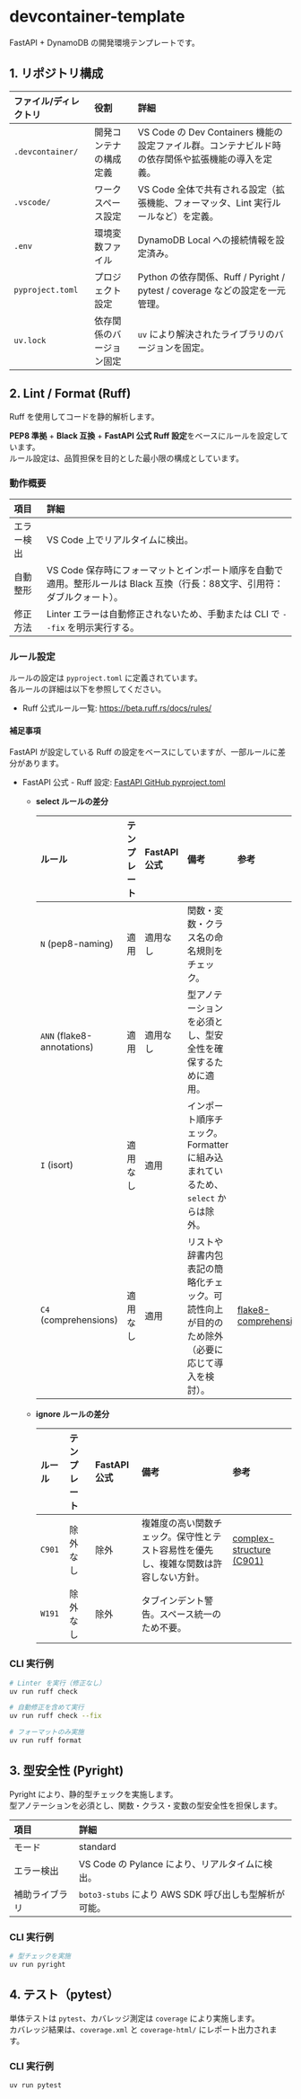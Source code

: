 # devcontainer-template

FastAPI + DynamoDB の開発環境テンプレートです。

## 1. リポジトリ構成

| ファイル/ディレクトリ | 役割                     | 詳細                                                                                               |
|:----------------------|:-------------------------|:---------------------------------------------------------------------------------------------------|
| `.devcontainer/`      | 開発コンテナの構成定義   | VS Code の Dev Containers 機能の設定ファイル群。コンテナビルド時の依存関係や拡張機能の導入を定義。 |
| `.vscode/`            | ワークスペース設定       | VS Code 全体で共有される設定（拡張機能、フォーマッタ、Lint 実行ルールなど）を定義。                |
| `.env`                | 環境変数ファイル         | DynamoDB Local への接続情報を設定済み。                                                            |
| `pyproject.toml`      | プロジェクト設定         | Python の依存関係、Ruff / Pyright / pytest / coverage などの設定を一元管理。                          |
| `uv.lock`             | 依存関係のバージョン固定 | `uv` により解決されたライブラリのバージョンを固定。                                                |


## 2. Lint / Format (Ruff)

Ruff を使用してコードを静的解析します。  

**PEP8 準拠** + **Black 互換** + **FastAPI 公式 Ruff 設定**をベースにルールを設定しています。  
ルール設定は、品質担保を目的とした最小限の構成としています。

### 動作概要
| 項目       | 詳細                                                                                                                        |
|:-----------|:----------------------------------------------------------------------------------------------------------------------------|
| エラー検出 | VS Code 上でリアルタイムに検出。                                                                                            |
| 自動整形   | VS Code 保存時にフォーマットとインポート順序を自動で適用。整形ルールは Black 互換（行長：88文字、引用符：ダブルクォート）。 |
| 修正方法   | Linter エラーは自動修正されないため、手動または CLI で `--fix` を明示実行する。                                             |

### ルール設定

ルールの設定は `pyproject.toml` に定義されています。  
各ルールの詳細は以下を参照してください。
- Ruff 公式ルール一覧: https://beta.ruff.rs/docs/rules/


#### 補足事項

FastAPI が設定している Ruff の設定をベースにしていますが、一部ルールに差分があります。
- FastAPI 公式 - Ruff 設定: [FastAPI GitHub pyproject.toml](https://github.com/fastapi/fastapi/blob/0.120.0/pyproject.toml#L212-L227)

  - **select ルールの差分**

    | ルール                       | テンプレート | FastAPI 公式 | 備考                                                                                               | 参考 |
    |:-----------------------------|:-------------|:-------------|:---------------------------------------------------------------------------------------------------|:-----|
    | `N` (pep8-naming)            | 適用         | 適用なし     | 関数・変数・クラス名の命名規則をチェック。                                                         |      |
    | `ANN` (flake8-annotations)   | 適用         | 適用なし     | 型アノテーションを必須とし、型安全性を確保するために適用。                                         |      |
    | `I` (isort)                  | 適用なし     | 適用         | インポート順序チェック。Formatter に組み込まれているため、`select` からは除外。                    |      |
    | `C4` (comprehensions)        | 適用なし     | 適用         | リストや辞書内包表記の簡略化チェック。可読性向上が目的のため除外（必要に応じて導入を検討）。       | [flake8-comprehensions](https://pypi.org/project/flake8-comprehensions/) |

  - **ignore ルールの差分**

    | ルール   | テンプレート | FastAPI 公式 | 備考                                                                                      | 参考 |
    |:---------|:-------------|:-------------|:------------------------------------------------------------------------------------------|:-----|
    | `C901`   | 除外なし     | 除外         | 複雑度の高い関数チェック。保守性とテスト容易性を優先し、複雑な関数は許容しない方針。      | [complex-structure (C901)](https://docs.astral.sh/ruff/rules/complex-structure/#complex-structure-c901) |
    | `W191`   | 除外なし     | 除外         | タブインデント警告。スペース統一のため不要。                                              |      |


### CLI 実行例

```bash
# Linter を実行（修正なし）
uv run ruff check

# 自動修正を含めて実行
uv run ruff check --fix

# フォーマットのみ実施
uv run ruff format
```

## 3. 型安全性 (Pyright)

Pyright により、静的型チェックを実施します。  
型アノテーションを必須とし、関数・クラス・変数の型安全性を担保します。  

| 項目           | 詳細                                                  |
|:---------------|:------------------------------------------------------|
| モード         | standard                                              |
| エラー検出     | VS Code の Pylance により、リアルタイムに検出。       |
| 補助ライブラリ | `boto3-stubs` により AWS SDK 呼び出しも型解析が可能。 |

### CLI 実行例

```bash
# 型チェックを実施
uv run pyright
```

## 4. テスト（pytest）

単体テストは `pytest`、カバレッジ測定は `coverage` により実施します。  
カバレッジ結果は、`coverage.xml` と `coverage-html/` にレポート出力されます。

### CLI 実行例

```bash
uv run pytest
```